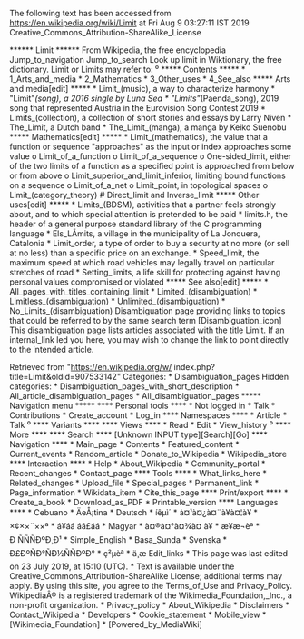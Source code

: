 The following text has been accessed from https://en.wikipedia.org/wiki/Limit at Fri Aug 9 03:27:11 IST 2019
Creative_Commons_Attribution-ShareAlike_License




















****** Limit ******
From Wikipedia, the free encyclopedia
Jump_to_navigation Jump_to_search
 Look up limit in Wiktionary, the free dictionary.
Limit or Limits may refer to:
⁰
***** Contents *****
    * 1_Arts_and_media
    * 2_Mathematics
    * 3_Other_uses
    * 4_See_also
***** Arts and media[edit] *****
    * Limit_(music), a way to characterize harmony
    * "Limit"_(song), a 2016 single by Luna Sea
    * "Limits"_(Paenda_song), 2019 song that represented Austria in the
      Eurovision Song Contest 2019
    * Limits_(collection), a collection of short stories and essays by Larry
      Niven
    * The_Limit, a Dutch band
    * The_Limit_(manga), a manga by Keiko Suenobu
***** Mathematics[edit] *****
    * Limit_(mathematics), the value that a function or sequence "approaches"
      as the input or index approaches some value
          o Limit_of_a_function
          o Limit_of_a_sequence
          o One-sided_limit, either of the two limits of a function as a
            specified point is approached from below or from above
          o Limit_superior_and_limit_inferior, limiting bound functions on a
            sequence
          o Limit_of_a_net
          o Limit_point, in topological spaces
          o Limit_(category_theory)
                # Direct_limit and Inverse_limit
***** Other uses[edit] *****
    * Limits_(BDSM), activities that a partner feels strongly about, and to
      which special attention is pretended to be paid
    * limits.h, the header of a general purpose standard library of the C
      programming language
    * Els_LÃ­mits, a village in the municipality of La Jonquera, Catalonia
    * Limit_order, a type of order to buy a security at no more (or sell at no
      less) than a specific price on an exchange.
    * Speed_limit, the maximum speed at which road vehicles may legally travel
      on particular stretches of road
    * Setting_limits, a life skill for protecting against having personal
      values compromised or violated
***** See also[edit] *****
    * All_pages_with_titles_containing_limit
    * Limited_(disambiguation)
    * Limitless_(disambiguation)
    * Unlimited_(disambiguation)
    * No_Limits_(disambiguation)
                      Disambiguation page providing links to topics that could
                      be referred to by the same search term
[Disambiguation_icon] This disambiguation page lists articles associated with
                      the title Limit.
                      If an internal_link led you here, you may wish to change
                      the link to point directly to the intended article.

Retrieved from "https://en.wikipedia.org/w/
index.php?title=Limit&oldid=907533142"
Categories:
    * Disambiguation_pages
Hidden categories:
    * Disambiguation_pages_with_short_description
    * All_article_disambiguation_pages
    * All_disambiguation_pages
***** Navigation menu *****
**** Personal tools ****
    * Not logged in
    * Talk
    * Contributions
    * Create_account
    * Log_in
**** Namespaces ****
    * Article
    * Talk
⁰
**** Variants ****
**** Views ****
    * Read
    * Edit
    * View_history
⁰
**** More ****
**** Search ****
[Unknown INPUT type][Search][Go]
**** Navigation ****
    * Main_page
    * Contents
    * Featured_content
    * Current_events
    * Random_article
    * Donate_to_Wikipedia
    * Wikipedia_store
**** Interaction ****
    * Help
    * About_Wikipedia
    * Community_portal
    * Recent_changes
    * Contact_page
**** Tools ****
    * What_links_here
    * Related_changes
    * Upload_file
    * Special_pages
    * Permanent_link
    * Page_information
    * Wikidata_item
    * Cite_this_page
**** Print/export ****
    * Create_a_book
    * Download_as_PDF
    * Printable_version
**** Languages ****
    * Cebuano
    * ÄeÅ¡tina
    * Deutsch
    * íêµ­ì´
    * à¤¹à¤¿à¤¨à¥à¤¦à¥
    * ×¢××¨××ª
    * á¥áá áá£áá
    * Magyar
    * à¤®à¤°à¤¾à¤ à¥
    * æ¥æ¬èª
    * Ð ÑÑÑÐºÐ¸Ð¹
    * Simple_English
    * Basa_Sunda
    * Svenska
    * Ð£ÐºÑÐ°ÑÐ½ÑÑÐºÐ°
    * ç²µèª
    * ä¸­æ
Edit_links
    * This page was last edited on 23 July 2019, at 15:10 (UTC).
    * Text is available under the Creative_Commons_Attribution-ShareAlike
      License; additional terms may apply. By using this site, you agree to the
      Terms_of_Use and Privacy_Policy. WikipediaÂ® is a registered trademark of
      the Wikimedia_Foundation,_Inc., a non-profit organization.
    * Privacy_policy
    * About_Wikipedia
    * Disclaimers
    * Contact_Wikipedia
    * Developers
    * Cookie_statement
    * Mobile_view
    * [Wikimedia_Foundation]
    * [Powered_by_MediaWiki]
